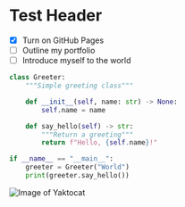 # Test Header

- [x] Turn on GitHub Pages
- [ ] Outline my portfolio
- [ ] Introduce myself to the world

```python
class Greeter:
    """Simple greeting class"""

    def __init__(self, name: str) -> None:
        self.name = name

    def say_hello(self) -> str:
        """Return a greeting"""
        return f"Hello, {self.name}!"

if __name__ == "__main__":
    greeter = Greeter("World")
    print(greeter.say_hello())
```


![Image of Yaktocat](https://octodex.github.com/images/yaktocat.png)


